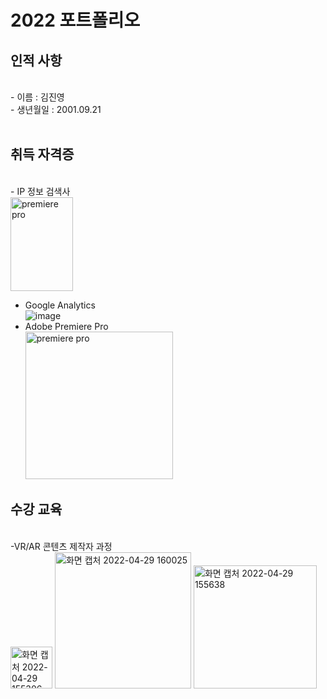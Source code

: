 
# 2022 포트폴리오


## 인적&nbsp;사항
<br/>
- 이름 : 김진영 <br>
- 생년월일 : 2001.09.21<br>
<br>

## 취득 자격증
<br/>
- IP 정보 검색사 <br>
  <img width="100" height="150" alt="premiere pro" src="https://user-images.githubusercontent.com/80821610/165899223-00e631dd-fc7f-47ca-b4a6-d3daad91330a.png">

- Google Analytics <br>
 ![image](https://user-images.githubusercontent.com/80821610/118621531-6aba3b80-b801-11eb-831b-2779860ca31c.png)
- Adobe Premiere Pro <br>
  <img width="236" alt="premiere pro" src="https://user-images.githubusercontent.com/80821610/165899223-00e631dd-fc7f-47ca-b4a6-d3daad91330a.png">


## 수강&nbsp;교육
<br/>
-VR/AR 콘텐츠 제작자 과정 <br>
<img width="67" alt="화면 캡처 2022-04-29 155306" src="https://user-images.githubusercontent.com/80821610/165899871-f3f7e767-dfea-4346-98d6-1196afcceb66.png"> <img width="218" alt="화면 캡처 2022-04-29 160025" src="https://user-images.githubusercontent.com/80821610/165899884-1577bcbc-dd9f-4e4d-996a-226db884d935.png"> <img width="197" alt="화면 캡처 2022-04-29 155638" src="https://user-images.githubusercontent.com/80821610/165899889-53166293-bfe7-4b6b-ba8c-4472a6cb24b6.png">




